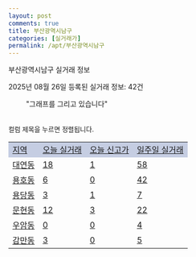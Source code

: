 ```yaml
---
layout: post
comments: true
title: 부산광역시남구
categories: [실거래가]
permalink: /apt/부산광역시남구
---
```


부산광역시남구 실거래 정보

2025년 08월 26일 등록된 실거래 정보: 42건

<!--<script async src="https://pagead2.googlesyndication.com/pagead/js/adsbygoogle.js?client=ca-pub-3485438051770037"
 crossorigin="anonymous"></script>-->

<script type="text/javascript">
  google.charts.load('current', {'packages':['corechart']});
  google.charts.setOnLoadCallback(drawChart);

  function drawChart() {
    var data = google.visualization.arrayToDataTable([['거래일', '매매', '전월세', '전매'], ['21-01', 3, 2, 1], ['21-02', 0, 2, 0], ['21-03', 0, 1, 0], ['21-04', 0, 1, 0], ['21-05', 5, 0, 0], ['21-06', 2, 4, 0], ['21-07', 45, 45, 7], ['21-08', 216, 189, 12], ['21-09', 215, 207, 15], ['21-10', 194, 215, 11], ['21-11', 151, 166, 13], ['21-12', 105, 212, 2], ['22-01', 77, 206, 9], ['22-02', 80, 251, 5], ['22-03', 118, 243, 3], ['22-04', 131, 278, 8], ['22-05', 170, 248, 9], ['22-06', 100, 267, 9], ['22-07', 70, 247, 10], ['22-08', 14, 70, 0], ['23-07', 0, 2, 0], ['23-08', 0, 4, 0], ['23-09', 0, 1, 0], ['23-10', 27, 69, 5], ['23-11', 125, 225, 48], ['23-12', 114, 270, 75], ['24-01', 3, 15, 6], ['24-02', 4, 4, 0], ['24-03', 0, 1, 0], ['24-04', 0, 1, 0], ['24-05', 1, 5, 1], ['24-06', 0, 1, 0], ['24-07', 1, 12, 2], ['24-08', 115, 126, 44], ['24-09', 134, 183, 45], ['24-10', 210, 77, 217], ['24-11', 70, 0, 70], ['24-12', 142, 142, 142], ['25-01', 116, 116, 116], ['25-02', 164, 164, 164], ['25-03', 196, 196, 196], ['25-04', 185, 185, 185], ['25-05', 185, 185, 185], ['25-06', 276, 276, 276], ['25-07', 237, 237, 237], ['25-08', 89, 89, 89]]);

    var options = {
      title: '최근 1년간 유형별 거래량 추이',
      legend: { position: 'bottom' }
    };

    setTimeout(function() {
        var chart = new google.visualization.LineChart(document.getElementById('columnchart_material'));
        chart.draw(data, (options));
        document.getElementById('loading').style.display = 'none';
        var dayLabel = (new Date()).getDay();
        if (dayLabel < 2) {
            sorttable.innerSortFunction.apply(document.getElementById('week'), []);
            sorttable.innerSortFunction.apply(document.getElementById('week'), []);        
        }
        else {
            sorttable.innerSortFunction.apply(document.getElementById('today'), []);
            sorttable.innerSortFunction.apply(document.getElementById('today'), []);
        }
    }, 200);

  }
</script>

<div id="loading" style="z-index:20; display: block; margin-left: 35px">"그래프를 그리고 있습니다"</div>
<div id="columnchart_material" style="width: 95%; margin-left: -35px; display: block"></div>
<!--<div style="width: 95%; margin-left: -35px; display: block">
      <script async src="https://pagead2.googlesyndication.com/pagead/js/adsbygoogle.js?client=ca-pub-3485438051770037"
          crossorigin="anonymous"></script>
      <ins class="adsbygoogle"
          style="display:block"
          data-ad-format="fluid"
          data-ad-layout-key="-fb+5w+4e-db+86"
          data-ad-client="ca-pub-3485438051770037"
          data-ad-slot="1827090281"></ins>
      <script>
          (adsbygoogle = window.adsbygoogle || []).push({});
      </script>
</div>-->
<br>

<font size='small' style='font-size: small;'>컬럼 제목을 누르면 정렬됩니다.</font>
<table class="sortable">
  <tr style='background-color: rgba(114, 132, 186,0.4);'>
    <td id="region"><a href="#">지역</a></td>
    <td id="today"><a href="#">오늘 실거래</a></td>
    <td id="today_new"><a href="#">오늘 신고가</a></td>
    <td id="week"><a href="#">일주일 실거래</a></td>
  </tr>

  
  <tr class="item">
    <td><a href="부산광역시남구대연동">대연동</a></td>
    <td><a href="부산광역시남구대연동">18</a></td>
    <td><a href="부산광역시남구대연동">1</a></td>
    <td><a href="부산광역시남구대연동">58</a></td>
  </tr>
    

  <tr class="item">
    <td><a href="부산광역시남구용호동">용호동</a></td>
    <td><a href="부산광역시남구용호동">6</a></td>
    <td><a href="부산광역시남구용호동">0</a></td>
    <td><a href="부산광역시남구용호동">42</a></td>
  </tr>
    

  <tr class="item">
    <td><a href="부산광역시남구용당동">용당동</a></td>
    <td><a href="부산광역시남구용당동">3</a></td>
    <td><a href="부산광역시남구용당동">1</a></td>
    <td><a href="부산광역시남구용당동">7</a></td>
  </tr>
    

  <tr class="item">
    <td><a href="부산광역시남구문현동">문현동</a></td>
    <td><a href="부산광역시남구문현동">12</a></td>
    <td><a href="부산광역시남구문현동">3</a></td>
    <td><a href="부산광역시남구문현동">22</a></td>
  </tr>
    

  <tr class="item">
    <td><a href="부산광역시남구우암동">우암동</a></td>
    <td><a href="부산광역시남구우암동">0</a></td>
    <td><a href="부산광역시남구우암동">0</a></td>
    <td><a href="부산광역시남구우암동">4</a></td>
  </tr>
    

  <tr class="item">
    <td><a href="부산광역시남구감만동">감만동</a></td>
    <td><a href="부산광역시남구감만동">3</a></td>
    <td><a href="부산광역시남구감만동">0</a></td>
    <td><a href="부산광역시남구감만동">5</a></td>
  </tr>
    


</table>


    